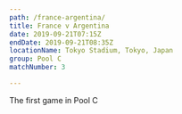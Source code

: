 ```yaml
---
path: /france-argentina/
title: France v Argentina
date: 2019-09-21T07:15Z
endDate: 2019-09-21T08:35Z
locationName: Tokyo Stadium, Tokyo, Japan
group: Pool C
matchNumber: 3

---
```

The first game in Pool C